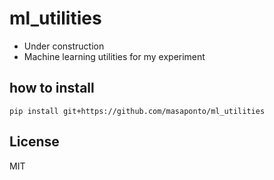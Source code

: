 # ml_utilities

- Under construction
- Machine learning utilities for my experiment

## how to install 

```
pip install git+https://github.com/masaponto/ml_utilities
```

## License
MIT
